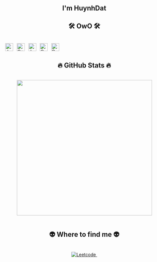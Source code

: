 <h2 align="center">I'm HuynhDat</h2>

<h2 align="center">🛠 OwO 🛠</h2>
<br>
<!-- https://simpleicons.org/ -->
<span><img src="https://img.shields.io/badge/js-282C34?logo=javascript&logoColor=#A8B9CC" alt="Javascrpit logo" title="JS" height="25" /></span>
&nbsp;
<span><img src="https://img.shields.io/badge/C++-282C34?logo=C++&logoColor=#00599C" alt="C++ logo" title="C++" height="25" /></span>
&nbsp;
<span><img src="https://img.shields.io/badge/Java-282C34?logo=Java&logoColor=#007396" alt="Java logo" title="Java" height="25" /></span>
&nbsp;
<span><img src="https://img.shields.io/badge/C-282C34?logo=C&logoColor=#A8B9CC" alt="C logo" title="C" height="25" /></span>
&nbsp;
<span><img src="https://img.shields.io/badge/Python-282C34?logo=Python&logoColor=#3776AB" alt="Python logo" title="Python" height="25" /></span>


<br>

<h2 align="center">🔥 GitHub Stats 🔥</h2>
<!-- https://github.com/anuraghazra/github-readme-stats -->
<br>
<div align=center>
  <a href="#" title="HuynhDat">
    <img align="center" width="431" src="https://github-readme-stats.vercel.app/api?username=1dathuynh&theme=synthwave&show_icons=true"/>
  </a>
</div>

<br>

<h2 align="center">👽 Where to find me 👽</h2>
<br>
<!-- https://icons8.com -->
<div align="center">
  </a>
  <a href="https://leetcode.com/u/dathuynh1221212/" target="blank">
    <img src="https://cdn.iconscout.com/icon/free/png-512/free-leetcode-3521542-2944960.png?f=webp&w=100" alt="Leetcode" />
  </a>
  <a href="https://www.facebook.com/S1mpl4/" target="blank">
    <img src="https://img.icons8.com/bubbles/100/000000/facebook-new.png" alt="" />
</div>
